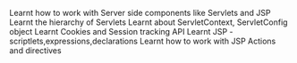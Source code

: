 Learnt how to work with Server side components like Servlets and JSP
Learnt the hierarchy of Servlets
Learnt about ServletContext, ServletConfig object
Learnt Cookies and Session tracking API
Learnt JSP - scriptlets,expressions,declarations
Learnt how to work with JSP Actions and directives